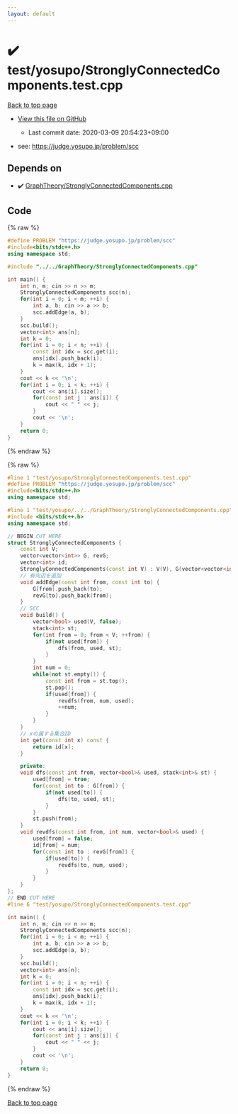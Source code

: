```yaml
---
layout: default
---
```


<!-- mathjax config similar to math.stackexchange -->
<script type="text/javascript" async
  src="https://cdnjs.cloudflare.com/ajax/libs/mathjax/2.7.5/MathJax.js?config=TeX-MML-AM_CHTML">
</script>
<script type="text/x-mathjax-config">
  MathJax.Hub.Config({
    TeX: { equationNumbers: { autoNumber: "AMS" }},
    tex2jax: {
      inlineMath: [ ['$','$'] ],
      processEscapes: true
    },
    "HTML-CSS": { matchFontHeight: false },
    displayAlign: "left",
    displayIndent: "2em"
  });
</script>

<script type="text/javascript" src="https://cdnjs.cloudflare.com/ajax/libs/jquery/3.4.1/jquery.min.js"></script>
<script src="https://cdn.jsdelivr.net/npm/jquery-balloon-js@1.1.2/jquery.balloon.min.js" integrity="sha256-ZEYs9VrgAeNuPvs15E39OsyOJaIkXEEt10fzxJ20+2I=" crossorigin="anonymous"></script>
<script type="text/javascript" src="../../../assets/js/copy-button.js"></script>
<link rel="stylesheet" href="../../../assets/css/copy-button.css" />


# :heavy_check_mark: test/yosupo/StronglyConnectedComponents.test.cpp

<a href="../../../index.html">Back to top page</a>

* <a href="{{ site.github.repository_url }}/blob/master/test/yosupo/StronglyConnectedComponents.test.cpp">View this file on GitHub</a>
    - Last commit date: 2020-03-09 20:54:23+09:00


* see: <a href="https://judge.yosupo.jp/problem/scc">https://judge.yosupo.jp/problem/scc</a>


## Depends on

* :heavy_check_mark: <a href="../../../library/GraphTheory/StronglyConnectedComponents.cpp.html">GraphTheory/StronglyConnectedComponents.cpp</a>


## Code

<a id="unbundled"></a>
{% raw %}
```cpp
#define PROBLEM "https://judge.yosupo.jp/problem/scc"
#include<bits/stdc++.h>
using namespace std;

#include "../../GraphTheory/StronglyConnectedComponents.cpp"

int main() {
	int n, m; cin >> n >> m;
	StronglyConnectedComponents scc(n);
	for(int i = 0; i < m; ++i) {
		int a, b; cin >> a >> b;
		scc.addEdge(a, b);
	}
	scc.build();
	vector<int> ans[n];
	int k = 0;
	for(int i = 0; i < n; ++i) {
		const int idx = scc.get(i);
		ans[idx].push_back(i);
		k = max(k, idx + 1);
	}
	cout << k << '\n';
	for(int i = 0; i < k; ++i) {
		cout << ans[i].size();
		for(const int j : ans[i]) {
			cout << " " << j;
		}
		cout << '\n';
	}
	return 0;
}
```
{% endraw %}

<a id="bundled"></a>
{% raw %}
```cpp
#line 1 "test/yosupo/StronglyConnectedComponents.test.cpp"
#define PROBLEM "https://judge.yosupo.jp/problem/scc"
#include<bits/stdc++.h>
using namespace std;

#line 1 "test/yosupo/../../GraphTheory/StronglyConnectedComponents.cpp"
#include <bits/stdc++.h>
using namespace std;

// BEGIN CUT HERE
struct StronglyConnectedComponents {
	const int V;
	vector<vector<int>> G, revG;
	vector<int> id;
	StronglyConnectedComponents(const int V) : V(V), G(vector<vector<int>>(V, vector<int>())), revG(vector<vector<int>>(V, vector<int>())), id(vector<int>(V)) {}
	// 有向辺を追加
	void addEdge(const int from, const int to) {
		G[from].push_back(to);
		revG[to].push_back(from);
	}
	// SCC
	void build() {
		vector<bool> used(V, false);
		stack<int> st;
		for(int from = 0; from < V; ++from) {
			if(not used[from]) {
				dfs(from, used, st);
			}
		}
		int num = 0;
		while(not st.empty()) {
			const int from = st.top();
			st.pop();
			if(used[from]) {
				revdfs(from, num, used);
				++num;
			}
		}
	}
	// xの属する集合ID
	int get(const int x) const {
		return id[x];
	}

	private:
	void dfs(const int from, vector<bool>& used, stack<int>& st) {
		used[from] = true;
		for(const int to : G[from]) {
			if(not used[to]) {
				dfs(to, used, st);
			}
		}
		st.push(from);
	}
	void revdfs(const int from, int num, vector<bool>& used) {
		used[from] = false;
		id[from] = num;
		for(const int to : revG[from]) {
			if(used[to]) {
				revdfs(to, num, used);
			}
		}
	}
};
// END CUT HERE
#line 6 "test/yosupo/StronglyConnectedComponents.test.cpp"

int main() {
	int n, m; cin >> n >> m;
	StronglyConnectedComponents scc(n);
	for(int i = 0; i < m; ++i) {
		int a, b; cin >> a >> b;
		scc.addEdge(a, b);
	}
	scc.build();
	vector<int> ans[n];
	int k = 0;
	for(int i = 0; i < n; ++i) {
		const int idx = scc.get(i);
		ans[idx].push_back(i);
		k = max(k, idx + 1);
	}
	cout << k << '\n';
	for(int i = 0; i < k; ++i) {
		cout << ans[i].size();
		for(const int j : ans[i]) {
			cout << " " << j;
		}
		cout << '\n';
	}
	return 0;
}

```
{% endraw %}

<a href="../../../index.html">Back to top page</a>


